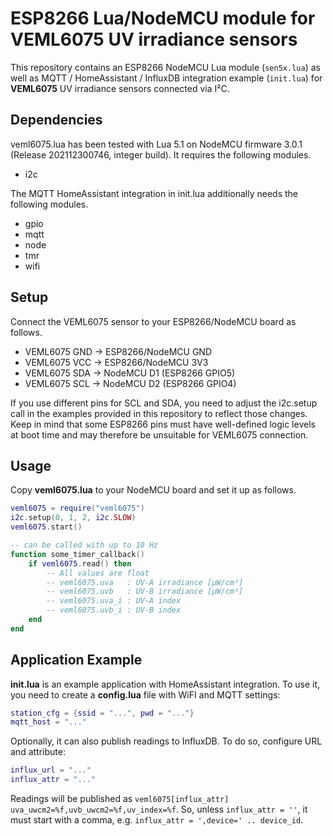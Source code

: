 # ESP8266 Lua/NodeMCU module for VEML6075 UV irradiance sensors

This repository contains an ESP8266 NodeMCU Lua module (`sen5x.lua`) as well as
MQTT / HomeAssistant / InfluxDB integration example (`init.lua`) for
**VEML6075** UV irradiance sensors connected via I²C.

## Dependencies

veml6075.lua has been tested with Lua 5.1 on NodeMCU firmware 3.0.1 (Release
202112300746, integer build). It requires the following modules.

* i2c

The MQTT HomeAssistant integration in init.lua additionally needs the following
modules.

* gpio
* mqtt
* node
* tmr
* wifi

## Setup

Connect the VEML6075 sensor to your ESP8266/NodeMCU board as follows.

* VEML6075 GND → ESP8266/NodeMCU GND
* VEML6075 VCC → ESP8266/NodeMCU 3V3
* VEML6075 SDA → NodeMCU D1 (ESP8266 GPIO5)
* VEML6075 SCL → NodeMCU D2 (ESP8266 GPIO4)

If you use different pins for SCL and SDA, you need to adjust the i2c.setup
call in the examples provided in this repository to reflect those changes. Keep
in mind that some ESP8266 pins must have well-defined logic levels at boot time
and may therefore be unsuitable for VEML6075 connection.

## Usage

Copy **veml6075.lua** to your NodeMCU board and set it up as follows.

```lua
veml6075 = require("veml6075")
i2c.setup(0, 1, 2, i2c.SLOW)
veml6075.start()

-- can be called with up to 10 Hz
function some_timer_callback()
	if veml6075.read() then
		-- All values are float
		-- veml6075.uva   : UV-A irradiance [µW/cm²]
		-- veml6075.uvb   : UV-B irradiance [µW/cm²]
		-- veml6075.uva_i : UV-A index
		-- veml6075.uvb_i : UV-B index
	end
end
```

## Application Example

**init.lua** is an example application with HomeAssistant integration.
To use it, you need to create a **config.lua** file with WiFI and MQTT settings:

```lua
station_cfg = {ssid = "...", pwd = "..."}
mqtt_host = "..."
```

Optionally, it can also publish readings to InfluxDB.
To do so, configure URL and attribute:

```lua
influx_url = "..."
influx_attr = "..."
```

Readings will be published as `veml6075[influx_attr] uva_uwcm2=%f,uvb_uwcm2=%f,uv_index=%f`.
So, unless `influx_attr = ''`, it must start with a comma, e.g. `influx_attr = ',device=' .. device_id`.
